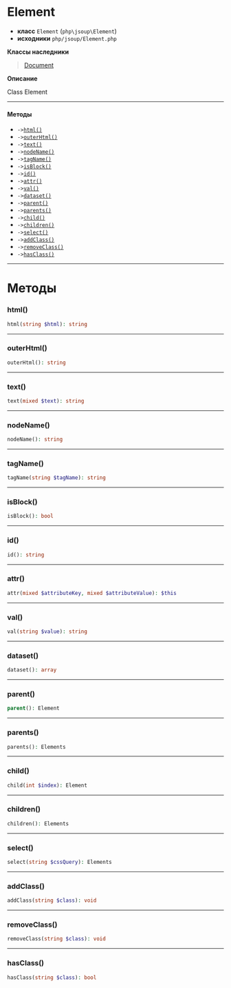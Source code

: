 # Element

- **класс** `Element` (`php\jsoup\Element`)
- **исходники** `php/jsoup/Element.php`

**Классы наследники**

> [Document](https://github.com/jphp-compiler/jphp/blob/master/exts/jphp-jsoup-ext/api-docs/classes/php/jsoup/Document.ru.md)

**Описание**

Class Element

---

#### Методы

- `->`[`html()`](#method-html)
- `->`[`outerHtml()`](#method-outerhtml)
- `->`[`text()`](#method-text)
- `->`[`nodeName()`](#method-nodename)
- `->`[`tagName()`](#method-tagname)
- `->`[`isBlock()`](#method-isblock)
- `->`[`id()`](#method-id)
- `->`[`attr()`](#method-attr)
- `->`[`val()`](#method-val)
- `->`[`dataset()`](#method-dataset)
- `->`[`parent()`](#method-parent)
- `->`[`parents()`](#method-parents)
- `->`[`child()`](#method-child)
- `->`[`children()`](#method-children)
- `->`[`select()`](#method-select)
- `->`[`addClass()`](#method-addclass)
- `->`[`removeClass()`](#method-removeclass)
- `->`[`hasClass()`](#method-hasclass)

---
# Методы

<a name="method-html"></a>

### html()
```php
html(string $html): string
```

---

<a name="method-outerhtml"></a>

### outerHtml()
```php
outerHtml(): string
```

---

<a name="method-text"></a>

### text()
```php
text(mixed $text): string
```

---

<a name="method-nodename"></a>

### nodeName()
```php
nodeName(): string
```

---

<a name="method-tagname"></a>

### tagName()
```php
tagName(string $tagName): string
```

---

<a name="method-isblock"></a>

### isBlock()
```php
isBlock(): bool
```

---

<a name="method-id"></a>

### id()
```php
id(): string
```

---

<a name="method-attr"></a>

### attr()
```php
attr(mixed $attributeKey, mixed $attributeValue): $this
```

---

<a name="method-val"></a>

### val()
```php
val(string $value): string
```

---

<a name="method-dataset"></a>

### dataset()
```php
dataset(): array
```

---

<a name="method-parent"></a>

### parent()
```php
parent(): Element
```

---

<a name="method-parents"></a>

### parents()
```php
parents(): Elements
```

---

<a name="method-child"></a>

### child()
```php
child(int $index): Element
```

---

<a name="method-children"></a>

### children()
```php
children(): Elements
```

---

<a name="method-select"></a>

### select()
```php
select(string $cssQuery): Elements
```

---

<a name="method-addclass"></a>

### addClass()
```php
addClass(string $class): void
```

---

<a name="method-removeclass"></a>

### removeClass()
```php
removeClass(string $class): void
```

---

<a name="method-hasclass"></a>

### hasClass()
```php
hasClass(string $class): bool
```